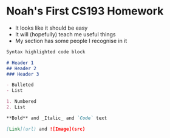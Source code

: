# Noah's First CS193 Homework
- It looks like it should be easy
- It will (hopefully) teach me useful things
- My section has some people I recognise in it

```markdown
Syntax highlighted code block

# Header 1
## Header 2
### Header 3

- Bulleted
- List

1. Numbered
2. List

**Bold** and _Italic_ and `Code` text

[Link](url) and ![Image](src)
```
